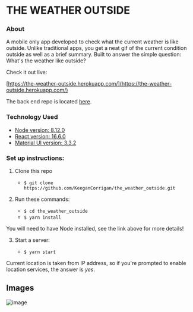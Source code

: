 # THE WEATHER OUTSIDE

### About

A mobile only app developed to check what the current weather is like outside. Unlike traditional apps, you get a neat gif of the current condition outside as well as a brief summary. Built to answer the simple question: What's the weather like outside?

Check it out live:

[https://the-weather-outside.herokuapp.com/](https://the-weather-outside.herokuapp.com/)

The back end repo is located [here](https://github.com/KeeganCorrigan/the_weather_outside_api).

### Technology Used

* [Node version: 8.12.0](https://nodejs.org/en/)
* [React version: 16.6.0](https://reactjs.org/)
* [Material UI version: 3.3.2](https://material-ui.com/)

### Set up instructions:

1. Clone this repo
    * `$ git clone https://github.com/KeeganCorrigan/the_weather_outside.git`

2. Run these commands:
    * `$ cd the_weather_outside`
    * `$ yarn install`

You will need to have Node installed, see the link above for more details!

3. Start a server:

    * `$ yarn start`

 Current location is taken from IP address, so if you're prompted to enable location services, the answer is *yes*.

## Images

![image](https://s3.us-east-2.amazonaws.com/kc-the-weather-outisde/the_weather_outside_video.gif)
